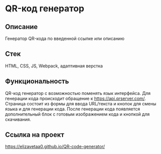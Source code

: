 # QR-код генератор

## Описание
Генератор QR-кода по введенной ссылке или описанию
## Стек
HTML, CSS, JS, Webpack, адаптивная верстка    
## Функциональность
QR-код генератор с возможностью поменять язык интерфейса. Для генерации кода происходит обращение к https://api.qrserver.com/. Страница состоит из формы для ввода URL/текста и кнопок для смены языка и для генерации кода. После генерации кода появляется дополнительный блок с готовым изображением кода и кнопкой для скачивания.  

## Ссылка на проект
https://elizavetaa0.github.io/QR-code-generator/    

